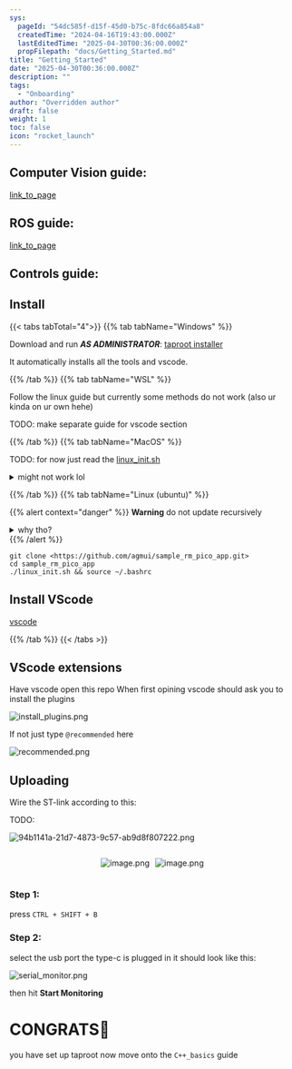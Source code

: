 ```yaml
---
sys:
  pageId: "54dc585f-d15f-45d0-b75c-8fdc66a854a8"
  createdTime: "2024-04-16T19:43:00.000Z"
  lastEditedTime: "2025-04-30T00:36:00.000Z"
  propFilepath: "docs/Getting_Started.md"
title: "Getting_Started"
date: "2025-04-30T00:36:00.000Z"
description: ""
tags:
  - "Onboarding"
author: "Overridden author"
draft: false
weight: 1
toc: false
icon: "rocket_launch"
---
```


## Computer Vision guide:

[link_to_page](86d45bc0-388b-4d26-8848-44f255f73d0e)

## ROS guide:

[link_to_page](3c76c1de-ec8f-46d6-8b0a-294005edc2d5)

## Controls guide:

## Install

{{< tabs tabTotal="4">}}
{{% tab tabName="Windows" %}}

Download and run _**AS ADMINISTRATOR**_: [taproot installer](https://github.com/Thornbots/TeachingFreshies/releases/tag/1.0)

It automatically installs all the tools and vscode.

{{% /tab %}}
{{% tab tabName="WSL" %}}

Follow the linux guide but currently some methods do not work (also ur kinda on ur own hehe)

TODO: make separate guide for vscode section

{{% /tab %}}
{{% tab tabName="MacOS" %}}

TODO: for now just read the [linux_init.sh](https://github.com/agmui/sample_rm_pico_app/blob/main/linux_init.sh)

<details>
<summary>might not work lol</summary>

`brew install libusb pkg-config`

Next install: [vscode](https://code.visualstudio.com/Download)

</details>

{{% /tab %}}
{{% tab tabName="Linux (ubuntu)" %}}

{{% alert context="danger" %}}
**Warning** do not update recursively
<details>
<summary>why tho?</summary>
There are some submodules that may go on for a while (like tinyusb) and I highly
recommend you don't need to get them.
If you want to see what submodules I update just look in `linux_init.sh`
</details>
{{% /alert %}}

```shell
git clone <https://github.com/agmui/sample_rm_pico_app.git>
cd sample_rm_pico_app
./linux_init.sh && source ~/.bashrc
```

## Install VScode

[vscode](https://code.visualstudio.com/Download)

{{% /tab %}}
{{< /tabs >}}

## VScode extensions

Have vscode open this repo
When first opining vscode should ask you to install the plugins

![install_plugins.png](https://prod-files-secure.s3.us-west-2.amazonaws.com/d518164a-d88e-44d1-a4ee-3adb3bd8bce0/89bd30f0-1825-4e77-867b-0a41ce370880/install_plugins.png?X-Amz-Algorithm=AWS4-HMAC-SHA256&X-Amz-Content-Sha256=UNSIGNED-PAYLOAD&X-Amz-Credential=ASIAZI2LB466WFCXFDAV%2F20250717%2Fus-west-2%2Fs3%2Faws4_request&X-Amz-Date=20250717T161103Z&X-Amz-Expires=3600&X-Amz-Security-Token=IQoJb3JpZ2luX2VjEGAaCXVzLXdlc3QtMiJHMEUCIQDoQvuNOW2yS0b%2BHrB%2FLKpF5Lh2ktTICKB3yjlXzqsF4QIgbYoE%2Ff1gKUAxl74gvzhICJ6XC90sbUkHvEAANjhobx4q%2FwMIeRAAGgw2Mzc0MjMxODM4MDUiDLZD0i51JyE4ur%2Bb3ircA6BbIoflUjgFLXDyHZ1o6hlsjh6Rc28zusaoXm1F%2Fd7d7F4H%2FIcnGgQQz7MoQOXRNvJp9DjhXn4q%2F4qRTZPI3WCAUo7wRBdJgrOthDCQAuiq%2FWF18WKcRXYwWfcQ2aERvis0TIKH94W5EYzI53dS5Ih%2BHigEVcqzgor2%2BgJL0fhqYhTsk6lOPkT0Y5kmPpttxR1omRhPS1XAAjrwaaz7BM%2BogX4QeTXOFlBcddmwX2GgBR%2B1%2B3CRodyn%2BOWQQjZYhtexIB526ZwaTXmsOJu5Tbc%2Bba9dryX5xNH7RlSb2bLQZDAazfwrXT2Ozvffitw23D18%2FBUCfeYEcCpf8YUeGFs0pgxzKiY%2FQsad%2BVCC1D7yb8os1Wx0GRX8RmE7QvokpgZ6f8CDGYrZQk%2F%2BuHK4Zk4ue5U3Ity2pT8ee7Ge3Y82dV%2FH7Gf7N%2FDHjS3eN54DqOZKiplgIOY%2FjZ4hPCuTchM1pY9f1poffRCMQ15k%2BtHSZbANLgLleoiwjQTMoD5xch2vvW3KNGgJ1RiYydQjGHeZ2u2JoJ3s9gYgfv5fvSO2KoytueaoaeqAIq9l0g%2FFkXin%2BEkYJRJdXc1zgmfao6qALeywCDH2mdn2AuD%2BW0IxJbAKG72ty9xRKPirMOm%2B5MMGOqUB%2FLAO7McinUxIYZFHob3k%2BLYWkif1zDwJYCtAR9VH827mrvffxOt7RlKpy27Y8LaPW5CFUHuD7aj3ZkgvfUKXAyDPdSwwe8y5VwwMIftezW2fQxPbta1%2FjTHc6AG%2F%2FPvb4gZgHWyD6FQeiSowNXrF4CzMRKoYpXi3dojklfrN8RxA7kCXrsjyJUQ%2BXjF4UHWsfM46VLovKAa9lfgMvBNINiupRBKD&X-Amz-Signature=306e887d950ff18293f33974152dbb80b1e1648f6e8af2d9c4c3f463c4dbda3a&X-Amz-SignedHeaders=host&x-amz-checksum-mode=ENABLED&x-id=GetObject)

If not just type `@recommended` here  

![recommended.png](https://prod-files-secure.s3.us-west-2.amazonaws.com/d518164a-d88e-44d1-a4ee-3adb3bd8bce0/61e661e9-5d85-4dfc-be0d-8d2097a5e793/recommended.png?X-Amz-Algorithm=AWS4-HMAC-SHA256&X-Amz-Content-Sha256=UNSIGNED-PAYLOAD&X-Amz-Credential=ASIAZI2LB466WFCXFDAV%2F20250717%2Fus-west-2%2Fs3%2Faws4_request&X-Amz-Date=20250717T161103Z&X-Amz-Expires=3600&X-Amz-Security-Token=IQoJb3JpZ2luX2VjEGAaCXVzLXdlc3QtMiJHMEUCIQDoQvuNOW2yS0b%2BHrB%2FLKpF5Lh2ktTICKB3yjlXzqsF4QIgbYoE%2Ff1gKUAxl74gvzhICJ6XC90sbUkHvEAANjhobx4q%2FwMIeRAAGgw2Mzc0MjMxODM4MDUiDLZD0i51JyE4ur%2Bb3ircA6BbIoflUjgFLXDyHZ1o6hlsjh6Rc28zusaoXm1F%2Fd7d7F4H%2FIcnGgQQz7MoQOXRNvJp9DjhXn4q%2F4qRTZPI3WCAUo7wRBdJgrOthDCQAuiq%2FWF18WKcRXYwWfcQ2aERvis0TIKH94W5EYzI53dS5Ih%2BHigEVcqzgor2%2BgJL0fhqYhTsk6lOPkT0Y5kmPpttxR1omRhPS1XAAjrwaaz7BM%2BogX4QeTXOFlBcddmwX2GgBR%2B1%2B3CRodyn%2BOWQQjZYhtexIB526ZwaTXmsOJu5Tbc%2Bba9dryX5xNH7RlSb2bLQZDAazfwrXT2Ozvffitw23D18%2FBUCfeYEcCpf8YUeGFs0pgxzKiY%2FQsad%2BVCC1D7yb8os1Wx0GRX8RmE7QvokpgZ6f8CDGYrZQk%2F%2BuHK4Zk4ue5U3Ity2pT8ee7Ge3Y82dV%2FH7Gf7N%2FDHjS3eN54DqOZKiplgIOY%2FjZ4hPCuTchM1pY9f1poffRCMQ15k%2BtHSZbANLgLleoiwjQTMoD5xch2vvW3KNGgJ1RiYydQjGHeZ2u2JoJ3s9gYgfv5fvSO2KoytueaoaeqAIq9l0g%2FFkXin%2BEkYJRJdXc1zgmfao6qALeywCDH2mdn2AuD%2BW0IxJbAKG72ty9xRKPirMOm%2B5MMGOqUB%2FLAO7McinUxIYZFHob3k%2BLYWkif1zDwJYCtAR9VH827mrvffxOt7RlKpy27Y8LaPW5CFUHuD7aj3ZkgvfUKXAyDPdSwwe8y5VwwMIftezW2fQxPbta1%2FjTHc6AG%2F%2FPvb4gZgHWyD6FQeiSowNXrF4CzMRKoYpXi3dojklfrN8RxA7kCXrsjyJUQ%2BXjF4UHWsfM46VLovKAa9lfgMvBNINiupRBKD&X-Amz-Signature=ed0ffc8bd440114f748b7e5a2b55fb70435ebb14143a6fb650c97f88b641c9a6&X-Amz-SignedHeaders=host&x-amz-checksum-mode=ENABLED&x-id=GetObject)

## Uploading

Wire the ST-link according to this:

TODO:

![94b1141a-21d7-4873-9c57-ab9d8f807222.png](https://prod-files-secure.s3.us-west-2.amazonaws.com/d518164a-d88e-44d1-a4ee-3adb3bd8bce0/e5fad17d-ab82-4300-9f4c-505ab4b1202c/94b1141a-21d7-4873-9c57-ab9d8f807222.png?X-Amz-Algorithm=AWS4-HMAC-SHA256&X-Amz-Content-Sha256=UNSIGNED-PAYLOAD&X-Amz-Credential=ASIAZI2LB466WFCXFDAV%2F20250717%2Fus-west-2%2Fs3%2Faws4_request&X-Amz-Date=20250717T161104Z&X-Amz-Expires=3600&X-Amz-Security-Token=IQoJb3JpZ2luX2VjEGAaCXVzLXdlc3QtMiJHMEUCIQDoQvuNOW2yS0b%2BHrB%2FLKpF5Lh2ktTICKB3yjlXzqsF4QIgbYoE%2Ff1gKUAxl74gvzhICJ6XC90sbUkHvEAANjhobx4q%2FwMIeRAAGgw2Mzc0MjMxODM4MDUiDLZD0i51JyE4ur%2Bb3ircA6BbIoflUjgFLXDyHZ1o6hlsjh6Rc28zusaoXm1F%2Fd7d7F4H%2FIcnGgQQz7MoQOXRNvJp9DjhXn4q%2F4qRTZPI3WCAUo7wRBdJgrOthDCQAuiq%2FWF18WKcRXYwWfcQ2aERvis0TIKH94W5EYzI53dS5Ih%2BHigEVcqzgor2%2BgJL0fhqYhTsk6lOPkT0Y5kmPpttxR1omRhPS1XAAjrwaaz7BM%2BogX4QeTXOFlBcddmwX2GgBR%2B1%2B3CRodyn%2BOWQQjZYhtexIB526ZwaTXmsOJu5Tbc%2Bba9dryX5xNH7RlSb2bLQZDAazfwrXT2Ozvffitw23D18%2FBUCfeYEcCpf8YUeGFs0pgxzKiY%2FQsad%2BVCC1D7yb8os1Wx0GRX8RmE7QvokpgZ6f8CDGYrZQk%2F%2BuHK4Zk4ue5U3Ity2pT8ee7Ge3Y82dV%2FH7Gf7N%2FDHjS3eN54DqOZKiplgIOY%2FjZ4hPCuTchM1pY9f1poffRCMQ15k%2BtHSZbANLgLleoiwjQTMoD5xch2vvW3KNGgJ1RiYydQjGHeZ2u2JoJ3s9gYgfv5fvSO2KoytueaoaeqAIq9l0g%2FFkXin%2BEkYJRJdXc1zgmfao6qALeywCDH2mdn2AuD%2BW0IxJbAKG72ty9xRKPirMOm%2B5MMGOqUB%2FLAO7McinUxIYZFHob3k%2BLYWkif1zDwJYCtAR9VH827mrvffxOt7RlKpy27Y8LaPW5CFUHuD7aj3ZkgvfUKXAyDPdSwwe8y5VwwMIftezW2fQxPbta1%2FjTHc6AG%2F%2FPvb4gZgHWyD6FQeiSowNXrF4CzMRKoYpXi3dojklfrN8RxA7kCXrsjyJUQ%2BXjF4UHWsfM46VLovKAa9lfgMvBNINiupRBKD&X-Amz-Signature=ca735a04462fc714bc1aca43cd76a0799321e1ceb02778befea81ef2d8114018&X-Amz-SignedHeaders=host&x-amz-checksum-mode=ENABLED&x-id=GetObject)

<div style="display: flex;flex-direction: row; column-gap:10px; max-width: 630px;justify-content: center;">
<div>

![image.png](https://prod-files-secure.s3.us-west-2.amazonaws.com/d518164a-d88e-44d1-a4ee-3adb3bd8bce0/210ecb78-1116-4d7b-b9b7-2292f66fa2c2/image.png?X-Amz-Algorithm=AWS4-HMAC-SHA256&X-Amz-Content-Sha256=UNSIGNED-PAYLOAD&X-Amz-Credential=ASIAZI2LB46643MVNPNI%2F20250717%2Fus-west-2%2Fs3%2Faws4_request&X-Amz-Date=20250717T161108Z&X-Amz-Expires=3600&X-Amz-Security-Token=IQoJb3JpZ2luX2VjEGAaCXVzLXdlc3QtMiJGMEQCIGFZm7ibUJ5h63KEfuQq48zHDGOB%2FENvKQ%2B6VXugOmxsAiBPAwYYeUD6WcyXOxTc0XLZJLoZP0e5xCF%2B4%2F6KYoh3oyr%2FAwh5EAAaDDYzNzQyMzE4MzgwNSIMpjQe4%2FFb9NIH6aZ5KtwDakeaLdrnXPgUnHn2Ybc75Dmgv8VinioQcb0tZD7006ilFVcry%2BPdr6gEVsQDIXDYOBIzxf%2FydtNLm79fGOfe2puFGYVOpNbrm1hhddMDBjUKfpBvTI%2BaZPvySTdzJicjOLgCB9F1B53VESsdZANNx7x5753%2FGoJNOrRnMDLKdpbTX9%2Fpm7FlpX%2F0DYEUt3rmCsQKSIjsK0OcC0Ol8kz%2Bm8iG2g%2BYKG13ugRuCZxMItuJsdl%2FRqmQhNmeGtCugQaPFjvnc0LmbI5R8tSPwE3Bl2id6TJvc9RSL8HqSNW74Qt3GDP6Vd53uzN9mpEWEp4bhn8gFDxZKzCV15NH688WzseAzShY8Q76K1gsW2oHqE4h3gnophc3BJW7HAZ1whBn%2FUHMa%2BMTQPP%2Fu9WK4E9z6KlpZjuBRfvSN3kqmm3zj1f8LuOc6uOm8lYQ4%2FXtC5RQvb1mkU8nl8W9CKAMGfibFXD8xzRmhyKZMS1Ct%2Fqkj2yFM6wGn2EqaPm%2BadyOeCqhSD70qGld2v%2BHHgGPnJNevJpV33unAU57xkhxgVBX2AYB%2ByYcy7j4vuLbqBHiYhcmVwiQEAbOz5yHbuZ1QTm0jV9FIFOHz411LdD%2BixFF3j4GFQEhhwt10xIY3nkw5L%2FkwwY6pgHM6fRoYXze4KLEZm9IjDUl9zEthPOuTytIC257zGc339Ds%2BlM0emsZBphxXyp2H%2BYaCgGPJPBbI2gnUn0nXwLvtl%2BdZ7pWrgd4f8%2BXF1Qe7LStKO02TG8vsE9MbB%2FcqTBFGrAqcQwOAUN%2FbtkVPMxB46JLnt2S%2FPNN4EFrXHidPWgz%2FDRuoAtJHwwh8N4IbYOdBQ0ZowvMlPyoTgxRP4LoHXxCfng5&X-Amz-Signature=8b4992f0b9d6d71b4d3397d4f49dc67ee97a79c67583b595d72860302ffbbae4&X-Amz-SignedHeaders=host&x-amz-checksum-mode=ENABLED&x-id=GetObject)

</div>
<div>

![image.png](https://prod-files-secure.s3.us-west-2.amazonaws.com/d518164a-d88e-44d1-a4ee-3adb3bd8bce0/33a0fd0f-8ca6-4a86-8e09-26e95ded1fff/image.png?X-Amz-Algorithm=AWS4-HMAC-SHA256&X-Amz-Content-Sha256=UNSIGNED-PAYLOAD&X-Amz-Credential=ASIAZI2LB4666LQHHLUG%2F20250717%2Fus-west-2%2Fs3%2Faws4_request&X-Amz-Date=20250717T161112Z&X-Amz-Expires=3600&X-Amz-Security-Token=IQoJb3JpZ2luX2VjEGAaCXVzLXdlc3QtMiJGMEQCIBhQ2Oktf4r9FD8%2Fl1%2Byv6X1bdT3EaGemN9c6OZAG3b1AiAoi9k%2BFsRn0CQRWsDltV3MXPvZGEqkO0z2WpdvjITt0Cr%2FAwh5EAAaDDYzNzQyMzE4MzgwNSIMKPsn4G0i7quJlvfjKtwDLHjuH%2FN4BfqKZFnRnCDd2SV7MOgY%2F5Jd6we%2F3JyNeP8Osxq20XwdY856arL4oeF0aNf%2FJxZmMCe0BjwZUg6tcjAddArxlonIGs7WOg9lgUqsa0ukPf1lgWSyLgYM5qSlUgwfakDjEL6x4BXCd9nHeyD8%2FwG5CGkwk7Dh%2BZfCjWi5Xv4PO503voMCehKYwVZW6vqmnNmcZrhJCOscJrkOKrzFfXnnTnlNAZctSDO%2F%2FsVuwScYzs9piAm5u%2Fpgm%2BMFWyBSaZJKoKGLGnXuIFbDMvpN5vqeERDC0JmlDp4JL9mE5XnmpkdUgK14KF46LBkMPDTN1dejp0VQ8DmbOs4D%2BJyLY4wUA7YuoqjP7SoXAh4%2BhchHETC5dD68j08xqkg6PZFfLEK7YJHWLm66YnHiKSpG%2BxuwsLwBRVFFBqjqewRZNCj2%2F%2F8ufO6Zx8M2o%2Flr5JNhGIhriU4LS3UnWy2uldjJ1Py3fdpNnlvIN%2Byt3f8i4iS3SgAil42W%2B76PVuvZD9bSEWIPbE1Ek%2FGT5ZNK9JL5CJPiv4YkJrq6U6e3v7IxijG8VGCy8qrg8RFwdNkc5wa7IWi0tOZmHUQO%2FEZrEHbQedoBkL%2BSKMaM8tJ1%2FOx7QJTagV4qO21szW0w0r%2FkwwY6pgFZkRd4bseaqJM%2B2aLhkBYmJMikX5wpv4hwsgLbnfZREY2YPTVe60KVoRT%2B7GrDLSMsSp9tCO3rdvYuiCcr6jO7fxWtiCcIO0u0pJKhtwr8XmcOgCKSSJe5u7hGG64ydZczjnwQdJZtXZzRUCm8LtcGpeVZckILp435cYwnfvSdNJ1hlMnyaO7YviTiTw0Kg1bhj9pjZk9AFIA1sy2O9UUHMcAm8AOr&X-Amz-Signature=a9e78dd55ae1752f128bc5bacd08226e93cc6fc6b669636053067f0124505541&X-Amz-SignedHeaders=host&x-amz-checksum-mode=ENABLED&x-id=GetObject)

</div>
</div>

### Step 1:

press `CTRL + SHIFT + B`

### Step 2:

select the usb port the type-c is plugged in it should look like this:

![serial_monitor.png](https://prod-files-secure.s3.us-west-2.amazonaws.com/d518164a-d88e-44d1-a4ee-3adb3bd8bce0/f03f4774-05d4-4393-b6a0-d5efb6d315ab/serial_monitor.png?X-Amz-Algorithm=AWS4-HMAC-SHA256&X-Amz-Content-Sha256=UNSIGNED-PAYLOAD&X-Amz-Credential=ASIAZI2LB466WFCXFDAV%2F20250717%2Fus-west-2%2Fs3%2Faws4_request&X-Amz-Date=20250717T161103Z&X-Amz-Expires=3600&X-Amz-Security-Token=IQoJb3JpZ2luX2VjEGAaCXVzLXdlc3QtMiJHMEUCIQDoQvuNOW2yS0b%2BHrB%2FLKpF5Lh2ktTICKB3yjlXzqsF4QIgbYoE%2Ff1gKUAxl74gvzhICJ6XC90sbUkHvEAANjhobx4q%2FwMIeRAAGgw2Mzc0MjMxODM4MDUiDLZD0i51JyE4ur%2Bb3ircA6BbIoflUjgFLXDyHZ1o6hlsjh6Rc28zusaoXm1F%2Fd7d7F4H%2FIcnGgQQz7MoQOXRNvJp9DjhXn4q%2F4qRTZPI3WCAUo7wRBdJgrOthDCQAuiq%2FWF18WKcRXYwWfcQ2aERvis0TIKH94W5EYzI53dS5Ih%2BHigEVcqzgor2%2BgJL0fhqYhTsk6lOPkT0Y5kmPpttxR1omRhPS1XAAjrwaaz7BM%2BogX4QeTXOFlBcddmwX2GgBR%2B1%2B3CRodyn%2BOWQQjZYhtexIB526ZwaTXmsOJu5Tbc%2Bba9dryX5xNH7RlSb2bLQZDAazfwrXT2Ozvffitw23D18%2FBUCfeYEcCpf8YUeGFs0pgxzKiY%2FQsad%2BVCC1D7yb8os1Wx0GRX8RmE7QvokpgZ6f8CDGYrZQk%2F%2BuHK4Zk4ue5U3Ity2pT8ee7Ge3Y82dV%2FH7Gf7N%2FDHjS3eN54DqOZKiplgIOY%2FjZ4hPCuTchM1pY9f1poffRCMQ15k%2BtHSZbANLgLleoiwjQTMoD5xch2vvW3KNGgJ1RiYydQjGHeZ2u2JoJ3s9gYgfv5fvSO2KoytueaoaeqAIq9l0g%2FFkXin%2BEkYJRJdXc1zgmfao6qALeywCDH2mdn2AuD%2BW0IxJbAKG72ty9xRKPirMOm%2B5MMGOqUB%2FLAO7McinUxIYZFHob3k%2BLYWkif1zDwJYCtAR9VH827mrvffxOt7RlKpy27Y8LaPW5CFUHuD7aj3ZkgvfUKXAyDPdSwwe8y5VwwMIftezW2fQxPbta1%2FjTHc6AG%2F%2FPvb4gZgHWyD6FQeiSowNXrF4CzMRKoYpXi3dojklfrN8RxA7kCXrsjyJUQ%2BXjF4UHWsfM46VLovKAa9lfgMvBNINiupRBKD&X-Amz-Signature=630e635d623adb4b3388ec7f2d534542f00d562be0cd2fd66a07a6abae4d212b&X-Amz-SignedHeaders=host&x-amz-checksum-mode=ENABLED&x-id=GetObject)

then hit **Start Monitoring**

# CONGRATS🎉

you have set up taproot now move onto the `C++_basics` guide
